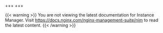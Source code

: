 +++
+++

{{< warning >}}
You are not viewing the latest documentation for Instance Manager. Visit https://docs.nginx.com/nginx-management-suite/nim to read the latest content.
{{< /warning >}}

<!-- Do not remove. Keep this code at the bottom of the include -->
<!-- DOCS-662 -->